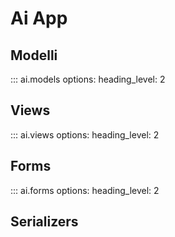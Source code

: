 # Ai App

## Modelli

::: ai.models
    options:
      heading_level: 2

## Views

::: ai.views
    options:
      heading_level: 2

## Forms 

::: ai.forms
    options:
      heading_level: 2

## Serializers 

<!-- ::: ai.serializers
    options:
      heading_level: 2 -->
